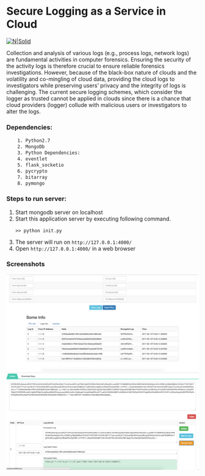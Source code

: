 # Secure Logging as a Service in Cloud
[![N|Solid](https://secure.gravatar.com/avatar/7273c58dc017eec83667b50742ff6368?s=80)](https://www.linkedin.com/in/amitasviper/)

Collection and analysis of various logs (e.g., process logs, network logs) are fundamental activities in computer forensics. Ensuring the security of the activity logs is therefore crucial to ensure reliable forensics investigations. However, because of the black-box nature of clouds and the volatility and co-mingling of cloud data, providing the cloud logs to investigators while preserving users’ privacy and the integrity of logs is challenging. The current secure logging schemes, which consider the logger as trusted cannot be applied in clouds since there is a chance that cloud providers (logger) collude with malicious users or investigators to alter the logs.

### Dependencies:
```
    1. Python2.7
    2. MongoDb
    3. Python Dependencies:
    4. eventlet
    5. flask_socketio
    6. pycrypto
    7. bitarray
    8. pymongo
```
### Steps to run server:
1. Start mongodb server on localhost
2. Start this application server by executing following command.
    ```
    >> python init.py
    ```
3. The server will run on `http://127.0.0.1:4000/`
4. Open `http://127.0.0.1:4000/` in a web browser
### Screenshots
![alt text](home.png?raw=true)
![alt text](image.png?raw=true)
